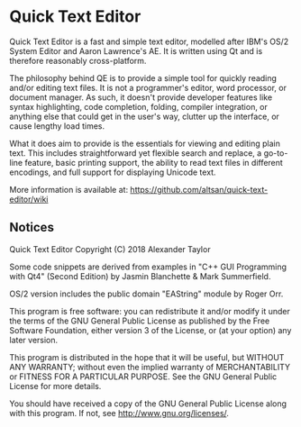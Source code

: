 # Quick Text Editor

  Quick Text Editor is a fast and simple text editor, modelled after
  IBM's OS/2 System Editor and Aaron Lawrence's AE.  It is written
  using Qt and is therefore reasonably cross-platform.

  The philosophy behind QE is to provide a simple tool for quickly
  reading and/or editing text files.  It is not a programmer's editor,
  word processor, or document manager.  As such, it doesn't provide
  developer features like syntax highlighting, code completion, folding,
  compiler integration, or anything else that could get in the user's
  way, clutter up the interface, or cause lengthy load times.

  What it does aim to provide is the essentials for viewing and editing
  plain text.  This includes straightforward yet flexible search and
  replace, a go-to-line feature, basic printing support, the ability to
  read text files in different encodings, and full support for displaying
  Unicode text.

  More information is available at:
  https://github.com/altsan/quick-text-editor/wiki

## Notices

  Quick Text Editor
  Copyright (C) 2018 Alexander Taylor

  Some code snippets are derived from examples in "C++ GUI Programming
  with Qt4" (Second Edition) by Jasmin Blanchette & Mark Summerfield.

  OS/2 version includes the public domain "EAString" module by Roger Orr.

  This program is free software: you can redistribute it and/or modify
  it under the terms of the GNU General Public License as published by
  the Free Software Foundation, either version 3 of the License, or
  (at your option) any later version.

  This program is distributed in the hope that it will be useful,
  but WITHOUT ANY WARRANTY; without even the implied warranty of
  MERCHANTABILITY or FITNESS FOR A PARTICULAR PURPOSE.  See the
  GNU General Public License for more details.

  You should have received a copy of the GNU General Public License
  along with this program.  If not, see <http://www.gnu.org/licenses/>.
